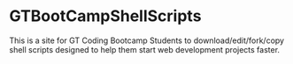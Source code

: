 # GTBootCampShellScripts

This is a site for GT Coding Bootcamp Students to download/edit/fork/copy shell scripts designed to help them start web development projects faster.
